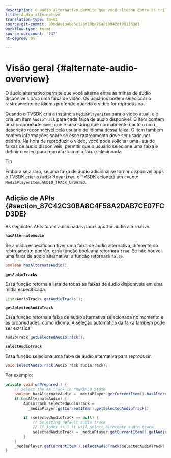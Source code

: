 ```yaml
---
description: O áudio alternativo permite que você alterne entre as trilhas de áudio disponíveis para uma faixa de vídeo. Os usuários podem selecionar o rastreamento de idioma preferido quando o vídeo for reproduzido.
title: Áudio alternativo
translation-type: tm+mt
source-git-commit: 89bdda1d4bd5c126f19ba75a819942df901183d1
workflow-type: tm+mt
source-wordcount: '247'
ht-degree: 0%

---
```



# Visão geral {#alternate-audio-overview}

O áudio alternativo permite que você alterne entre as trilhas de áudio disponíveis para uma faixa de vídeo. Os usuários podem selecionar o rastreamento de idioma preferido quando o vídeo for reproduzido.

<!--<a id="section_E4F9DC28A2944BD08B4190A7F98A8365"></a>-->

Quando o TVSDK cria a instância `MediaPlayerItem` para o vídeo atual, ele cria um item `AudioTrack` para cada faixa de áudio disponível. O item contém uma propriedade `name`, que é uma string que normalmente contém uma descrição reconhecível pelo usuário do idioma dessa faixa. O item também contém informações sobre se esse rastreamento deve ser usado por padrão. Na hora de reproduzir o vídeo, você pode solicitar uma lista de faixas de áudio disponíveis, permitir que o usuário selecione uma faixa e definir o vídeo para reproduzir com a faixa selecionada.

>[!TIP]
>
>Embora seja raro, se uma faixa de áudio adicional se tornar disponível após o TVSDK criar o `MediaPlayerItem`, o TVSDK acionará um evento `MediaPlayerItem.AUDIO_TRACK_UPDATED`.

## Adição de APIs {#section_87C42C30BA8C4F58A2DAB7CE07FCD3DE}

As seguintes APIs foram adicionadas para suportar áudio alternativo:

**`hasAlternateAudio`**

Se a mídia especificada tiver uma faixa de áudio alternativa, diferente do rastreamento padrão, essa função booleana retornará `true`. Se não houver uma faixa de áudio alternativa, a função retornará `false`.

```java
boolean hasAlternateAudio();
```

**`getAudioTracks`**

Essa função retorna a lista de todas as faixas de áudio disponíveis em uma mídia especificada.

```java
List<AudioTrack> getAudioTracks();
```

**`getSelectedAudioTrack`**

Essa função retorna a faixa de áudio alternativa selecionada no momento e as propriedades, como idioma. A seleção automática da faixa também pode ser extraída.

```java
AudioTrack getSelectedAudioTrack();
```

**`selectAudioTrack`**

Essa função seleciona uma faixa de áudio alternativa para reproduzir.

```java
void selectAudioTrack(AudioTrack audioTrack);
```

Por exemplo:

```java
private void onPrepared() { 
    // Select the AA track in PREPARED State 
    boolean hasAlternateAudio = _mediaPlayer.getCurrentItem().hasAlternateAudio(); 
    if(hasAlternateAudio) { 
        AudioTrack selectedAudioTrack =  
          _mediaPlayer.getCurrentItem().getSelectedAudioTrack(); 
 
        if (selectedAudioTrack == null) {  
            // Selecting default audio track  
            // If index is 1 it will select alternate audio track  
            selectedAudioTrack = _mediaPlayer.getCurrentItem().getAudioTracks().get(0);  
        } 
    } 
    _mediaPlayer.getCurrentItem().selectAudioTrack(selectedAudioTrack); 
} 
```
